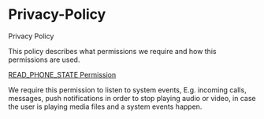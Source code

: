 # Privacy-Policy
Privacy Policy

This policy describes what permissions we require and how this permissions are used.

[READ_PHONE_STATE Permission](https://developer.android.com/reference/android/Manifest.permission.html#READ_PHONE_STATE)

We require this permission to listen to system events, E.g. incoming calls, messages, push notifications in order to stop playing audio or video, in case the user is playing media files and a system events happen. 
